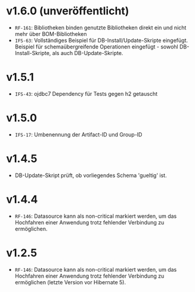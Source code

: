 # v1.6.0 (unveröffentlicht)
- `RF-161`: Bibliotheken binden genutzte Bibliotheken direkt ein und nicht mehr über BOM-Bibliotheken
- `IFS-63`: Vollständiges Beispiel für DB-Install/Update-Skripte eingefügt. Beispiel für schemaübergreifende Operationen eingefügt - sowohl DB-Install-Skripte, als auch DB-Update-Skripte. 

# v1.5.1
- `IFS-43`: ojdbc7 Dependency für Tests gegen h2 getauscht

# v1.5.0
- `IFS-17`: Umbenennung der Artifact-ID und Group-ID

# v1.4.5
- DB-Update-Skript prüft, ob vorliegendes Schema 'gueltig' ist.

# v1.4.4
- `RF-146`: Datasource kann als non-critical markiert werden, um das Hochfahren einer Anwendung trotz fehlender Verbindung zu ermöglichen.

# v1.2.5
- `RF-146`: Datasource kann als non-critical markiert werden, um das Hochfahren einer Anwendung trotz fehlender Verbindung zu ermöglichen (letzte Version vor Hibernate 5).
